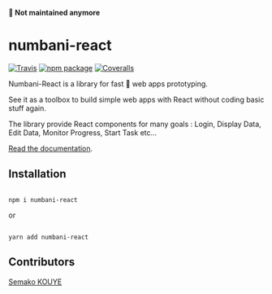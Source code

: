 **🚫 Not maintained anymore**

# numbani-react

[![Travis][build-badge]][build]
[![npm package][npm-badge]][npm]
[![Coveralls][coveralls-badge]][coveralls]

Numbani-React is a library for fast 🌠 web apps prototyping.

See it as a toolbox to build simple web apps with React without coding basic stuff again.

The library provide React components for many goals : Login, Display Data, Edit Data, Monitor Progress, Start Task etc...

[Read the documentation](https://numbani-react.netlify.com).

## Installation

```shell

npm i numbani-react

```

or

```shell

yarn add numbani-react

```

## Contributors

[Semako KOUYE](https://github.com/semako-kouye)

[build-badge]: https://img.shields.io/travis/numbani/numbani-react/master.svg
[build]: https://travis-ci.org/numbani/numbani-react

[npm-badge]: https://img.shields.io/npm/v/numbani-react.svg
[npm]: https://www.npmjs.org/package/numbani-react

[coveralls-badge]: https://img.shields.io/coveralls/numbani/numbani-react/master.svg
[coveralls]: https://coveralls.io/github/numbani/numbani-react
